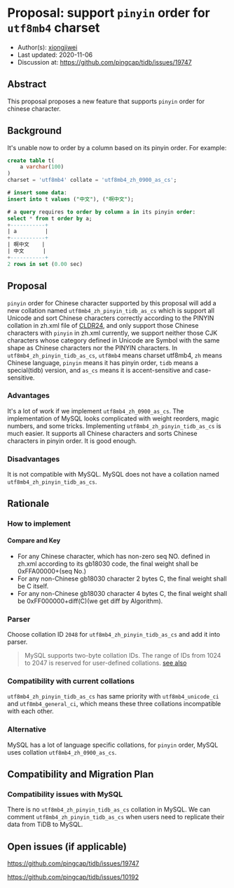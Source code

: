 # Proposal: support `pinyin` order for `utf8mb4` charset

- Author(s):     [xiongjiwei](https://github.com/xiongjiwei)
- Last updated:  2020-11-06
- Discussion at: https://github.com/pingcap/tidb/issues/19747

## Abstract
This proposal proposes a new feature that supports `pinyin` order for chinese character.

## Background
It's unable now to order by a column based on its pinyin order. For example:

```sql
create table t(
	a varchar(100)
)
charset = 'utf8mb4' collate = 'utf8mb4_zh_0900_as_cs';

# insert some data:
insert into t values ("中文"), ("啊中文");

# a query requires to order by column a in its pinyin order:
select * from t order by a;
+-----------+
| a         |
+-----------+
| 啊中文    |
| 中文      |
+-----------+
2 rows in set (0.00 sec)
```

## Proposal

`pinyin` order for Chinese character supported by this proposal will add a new collation named `utf8mb4_zh_pinyin_tidb_as_cs` which is support all Unicode and sort Chinese characters correctly according to the PINYIN collation in zh.xml file of [CLDR24](http://unicode.org/Public/cldr/24/core.zip), and only support those Chinese characters with `pinyin` in zh.xml currently, we support neither those CJK characters whose category defined in Unicode are Symbol with the same shape as Chinese characters nor the PINYIN characters. In `utf8mb4_zh_pinyin_tidb_as_cs`, `utf8mb4` means charset utf8mb4, `zh` means Chinese language, `pinyin` means it has pinyin order, `tidb` means a special(tidb) version, and `as_cs` means it is accent-sensitive and case-sensitive.

### Advantages

It's a lot of work if we implement `utf8mb4_zh_0900_as_cs`. The implementation of MySQL looks complicated with weight reorders, magic numbers, and some tricks. Implementing `utf8mb4_zh_pinyin_tidb_as_cs` is much easier. It supports all Chinese characters and sorts Chinese characters in pinyin order. It is good enough.

### Disadvantages

It is not compatible with MySQL. MySQL does not have a collation named `utf8mb4_zh_pinyin_tidb_as_cs`.

## Rationale

### How to implement

#### Compare and Key

- For any Chinese character, which has non-zero seq NO. defined in zh.xml according to its gb18030 code, the final weight shall be 0xFFA00000+(seq No.)
- For any non-Chinese gb18030 character 2 bytes C, the final weight shall be C itself.
- For any non-Chinese gb18030 character 4 bytes C, the final weight shall be 0xFF000000+diff(C)(we get diff by Algorithm).

### Parser

Choose collation ID `2048` for `utf8mb4_zh_pinyin_tidb_as_cs` and add it into parser.

> MySQL supports two-byte collation IDs. The range of IDs from 1024 to 2047 is reserved for user-defined collations. [see also](https://dev.mysql.com/doc/refman/8.0/en/adding-collation-choosing-id.html)

### Compatibility with current collations

`utf8mb4_zh_pinyin_tidb_as_cs` has same priority with `utf8mb4_unicode_ci` and `utf8mb4_general_ci`, which means these three collations incompatible with each other.

### Alternative
MySQL has a lot of language specific collations, for `pinyin` order, MySQL uses collation `utf8mb4_zh_0900_as_cs`.

## Compatibility and Migration Plan

### Compatibility issues with MySQL

There is no `utf8mb4_zh_pinyin_tidb_as_cs` collation in MySQL. We can comment `utf8mb4_zh_pinyin_tidb_as_cs` when users need to replicate their data from TiDB to MySQL.

## Open issues (if applicable)

https://github.com/pingcap/tidb/issues/19747

https://github.com/pingcap/tidb/issues/10192
